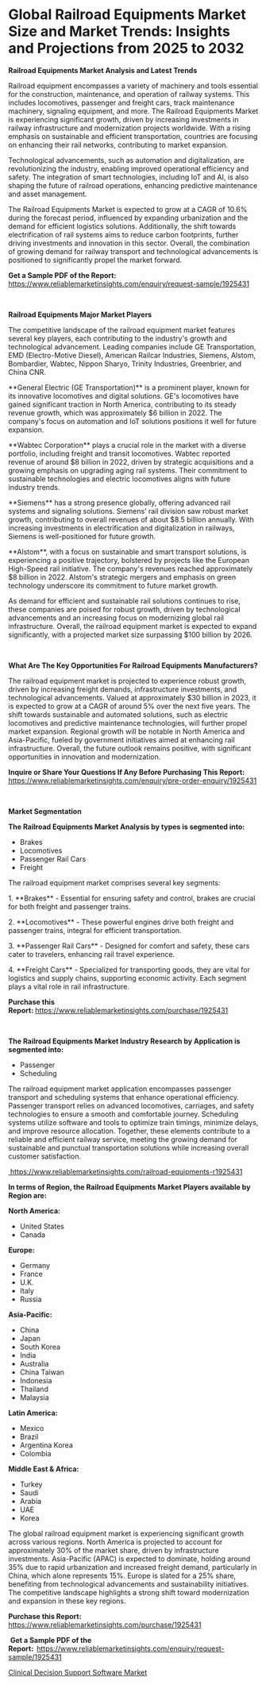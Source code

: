 <p><h1>Global Railroad Equipments Market Size and Market Trends: Insights and Projections from 2025 to 2032</h1></p><p><strong>Railroad Equipments Market Analysis and Latest Trends</strong></p>
<p><p>Railroad equipment encompasses a variety of machinery and tools essential for the construction, maintenance, and operation of railway systems. This includes locomotives, passenger and freight cars, track maintenance machinery, signaling equipment, and more. The Railroad Equipments Market is experiencing significant growth, driven by increasing investments in railway infrastructure and modernization projects worldwide. With a rising emphasis on sustainable and efficient transportation, countries are focusing on enhancing their rail networks, contributing to market expansion.</p><p>Technological advancements, such as automation and digitalization, are revolutionizing the industry, enabling improved operational efficiency and safety. The integration of smart technologies, including IoT and AI, is also shaping the future of railroad operations, enhancing predictive maintenance and asset management.</p><p>The Railroad Equipments Market is expected to grow at a CAGR of 10.6% during the forecast period, influenced by expanding urbanization and the demand for efficient logistics solutions. Additionally, the shift towards electrification of rail systems aims to reduce carbon footprints, further driving investments and innovation in this sector. Overall, the combination of growing demand for railway transport and technological advancements is positioned to significantly propel the market forward.</p></p>
<p><strong>Get a Sample PDF of the Report:&nbsp;</strong> <a href="https://www.reliablemarketinsights.com/enquiry/request-sample/1925431?utm_campaign=2179&utm_medium=2&utm_source=Github&utm_content=ia&utm_term=28032025&utm_id=railroad-equipments">https://www.reliablemarketinsights.com/enquiry/request-sample/1925431</a></p>
<p>&nbsp;</p>
<p><strong>Railroad Equipments Major Market Players</strong></p>
<p><p>The competitive landscape of the railroad equipment market features several key players, each contributing to the industry's growth and technological advancement. Leading companies include GE Transportation, EMD (Electro-Motive Diesel), American Railcar Industries, Siemens, Alstom, Bombardier, Wabtec, Nippon Sharyo, Trinity Industries, Greenbrier, and China CNR.</p><p>**General Electric (GE Transportation)** is a prominent player, known for its innovative locomotives and digital solutions. GE's locomotives have gained significant traction in North America, contributing to its steady revenue growth, which was approximately $6 billion in 2022. The company's focus on automation and IoT solutions positions it well for future expansion.</p><p>**Wabtec Corporation** plays a crucial role in the market with a diverse portfolio, including freight and transit locomotives. Wabtec reported revenue of around $8 billion in 2022, driven by strategic acquisitions and a growing emphasis on upgrading aging rail systems. Their commitment to sustainable technologies and electric locomotives aligns with future industry trends.</p><p>**Siemens** has a strong presence globally, offering advanced rail systems and signaling solutions. Siemens’ rail division saw robust market growth, contributing to overall revenues of about $8.5 billion annually. With increasing investments in electrification and digitalization in railways, Siemens is well-positioned for future growth.</p><p>**Alstom**, with a focus on sustainable and smart transport solutions, is experiencing a positive trajectory, bolstered by projects like the European High-Speed rail initiative. The company's revenues reached approximately $8 billion in 2022. Alstom's strategic mergers and emphasis on green technology underscore its commitment to future market growth.</p><p>As demand for efficient and sustainable rail solutions continues to rise, these companies are poised for robust growth, driven by technological advancements and an increasing focus on modernizing global rail infrastructure. Overall, the railroad equipment market is expected to expand significantly, with a projected market size surpassing $100 billion by 2026.</p></p>
<p>&nbsp;</p>
<p><strong>What Are The Key Opportunities For Railroad Equipments Manufacturers?</strong></p>
<p><p>The railroad equipment market is projected to experience robust growth, driven by increasing freight demands, infrastructure investments, and technological advancements. Valued at approximately $30 billion in 2023, it is expected to grow at a CAGR of around 5% over the next five years. The shift towards sustainable and automated solutions, such as electric locomotives and predictive maintenance technologies, will further propel market expansion. Regional growth will be notable in North America and Asia-Pacific, fueled by government initiatives aimed at enhancing rail infrastructure. Overall, the future outlook remains positive, with significant opportunities in innovation and modernization.</p></p>
<p><strong>Inquire or Share Your Questions If Any Before Purchasing This Report:</strong> <a href="https://www.reliablemarketinsights.com/enquiry/pre-order-enquiry/1925431?utm_campaign=2179&utm_medium=2&utm_source=Github&utm_content=ia&utm_term=28032025&utm_id=railroad-equipments">https://www.reliablemarketinsights.com/enquiry/pre-order-enquiry/1925431</a></p>
<p>&nbsp;</p>
<p><strong>Market Segmentation</strong></p>
<p><strong>The Railroad Equipments Market Analysis by types is segmented into:</strong></p>
<p><ul><li>Brakes</li><li>Locomotives</li><li>Passenger Rail Cars</li><li>Freight</li></ul></p>
<p><p>The railroad equipment market comprises several key segments: </p><p>1. **Brakes** - Essential for ensuring safety and control, brakes are crucial for both freight and passenger trains. </p><p>2. **Locomotives** - These powerful engines drive both freight and passenger trains, integral for efficient transportation. </p><p>3. **Passenger Rail Cars** - Designed for comfort and safety, these cars cater to travelers, enhancing rail travel experience. </p><p>4. **Freight Cars** - Specialized for transporting goods, they are vital for logistics and supply chains, supporting economic activity. Each segment plays a vital role in rail infrastructure.</p></p>
<p><strong>Purchase this Report:&nbsp;</strong><a href="https://www.reliablemarketinsights.com/purchase/1925431?utm_campaign=2179&utm_medium=2&utm_source=Github&utm_content=ia&utm_term=28032025&utm_id=railroad-equipments">https://www.reliablemarketinsights.com/purchase/1925431</a></p>
<p>&nbsp;</p>
<p><strong>The Railroad Equipments Market Industry Research by Application is segmented into:</strong></p>
<p><ul><li>Passenger</li><li>Scheduling</li></ul></p>
<p><p>The railroad equipment market application encompasses passenger transport and scheduling systems that enhance operational efficiency. Passenger transport relies on advanced locomotives, carriages, and safety technologies to ensure a smooth and comfortable journey. Scheduling systems utilize software and tools to optimize train timings, minimize delays, and improve resource allocation. Together, these elements contribute to a reliable and efficient railway service, meeting the growing demand for sustainable and punctual transportation solutions while increasing overall customer satisfaction.</p></p>
<p><a href="https://www.reliablemarketinsights.com/railroad-equipments-r1925431?utm_campaign=2179&utm_medium=2&utm_source=Github&utm_content=ia&utm_term=28032025&utm_id=railroad-equipments">&nbsp;https://www.reliablemarketinsights.com/railroad-equipments-r1925431</a></p>
<p><strong>In terms of Region, the Railroad Equipments Market Players available by Region are:</strong></p>
<p>
    <p> <strong> North America: </strong>
        <ul>
            <li>United States</li>
            <li>Canada</li>
        </ul>
        </p> 
    <p> <strong> Europe: </strong>
        <ul>
            <li>Germany</li>
            <li>France</li>
            <li>U.K.</li>
            <li>Italy</li>
            <li>Russia</li>
        </ul>
        </p> 
    <p> <strong> Asia-Pacific: </strong>
        <ul>
            <li>China</li>
            <li>Japan</li>
            <li>South Korea</li>
            <li>India</li>
            <li>Australia</li>
            <li>China Taiwan</li>
            <li>Indonesia</li>
            <li>Thailand</li>
            <li>Malaysia</li>
        </ul>
        </p> 
    <p> <strong> Latin America: </strong>
        <ul>
            <li>Mexico</li>
            <li>Brazil</li>
            <li>Argentina Korea</li>
            <li>Colombia</li>
        </ul>
        </p> 
    <p> <strong> Middle East & Africa: </strong>
        <ul>
            <li>Turkey</li>
            <li>Saudi</li>
            <li>Arabia</li>
            <li>UAE</li>
            <li>Korea</li>
        </ul>
    </p>
    </p>
<p><p>The global railroad equipment market is experiencing significant growth across various regions. North America is projected to account for approximately 30% of the market share, driven by infrastructure investments. Asia-Pacific (APAC) is expected to dominate, holding around 35% due to rapid urbanization and increased freight demand, particularly in China, which alone represents 15%. Europe is slated for a 25% share, benefiting from technological advancements and sustainability initiatives. The competitive landscape highlights a strong shift toward modernization and expansion in these key regions.</p></p>
<p><strong>Purchase this Report: </strong><a href="https://www.reliablemarketinsights.com/purchase/1925431?utm_campaign=2179&utm_medium=2&utm_source=Github&utm_content=ia&utm_term=28032025&utm_id=railroad-equipments">https://www.reliablemarketinsights.com/purchase/1925431</a></p>
<p>&nbsp;<strong>Get a Sample PDF of the Report:&nbsp;&nbsp;</strong><a href="https://www.reliablemarketinsights.com/enquiry/request-sample/1925431?utm_campaign=2179&utm_medium=2&utm_source=Github&utm_content=ia&utm_term=28032025&utm_id=railroad-equipments">https://www.reliablemarketinsights.com/enquiry/request-sample/1925431</a></p>
<p><strong></strong></p>
<p><p><a href="https://github.com/gerdabatiskzv9/Market-Research-Report-List-1/blob/main/clinical-decision-support-software-market.md?utm_campaign=2179&utm_medium=2&utm_source=Github&utm_content=ia&utm_term=28032025&utm_id=railroad-equipments">Clinical Decision Support Software Market</a></p></p>